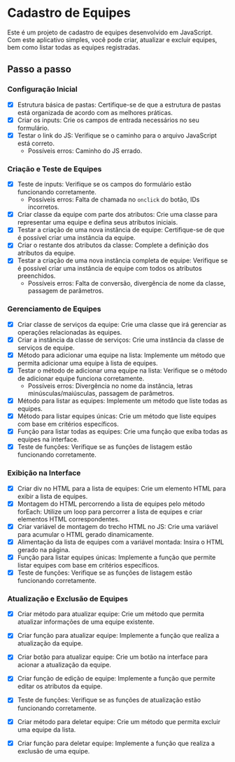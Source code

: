 # Cadastro de Equipes

Este é um projeto de cadastro de equipes desenvolvido em JavaScript. Com este aplicativo simples, você pode criar, atualizar e excluir equipes, bem como listar todas as equipes registradas.

## Passo a passo

### Configuração Inicial

- [x] Estrutura básica de pastas: Certifique-se de que a estrutura de pastas está organizada de acordo com as melhores práticas.
- [x] Criar os inputs: Crie os campos de entrada necessários no seu formulário.
- [x] Testar o link do JS: Verifique se o caminho para o arquivo JavaScript está correto.
  - Possíveis erros: Caminho do JS errado.

### Criação e Teste de Equipes

- [x] Teste de inputs: Verifique se os campos do formulário estão funcionando corretamente.
  - Possíveis erros: Falta de chamada no `onclick` do botão, IDs incorretos.
- [x] Criar classe da equipe com parte dos atributos: Crie uma classe para representar uma equipe e defina seus atributos iniciais.
- [x] Testar a criação de uma nova instância de equipe: Certifique-se de que é possível criar uma instância da equipe.
- [x] Criar o restante dos atributos da classe: Complete a definição dos atributos da equipe.
- [x] Testar a criação de uma nova instância completa de equipe: Verifique se é possível criar uma instância de equipe com todos os atributos preenchidos.
  - Possíveis erros: Falta de conversão, divergência de nome da classe, passagem de parâmetros.

### Gerenciamento de Equipes

- [x] Criar classe de serviços da equipe: Crie uma classe que irá gerenciar as operações relacionadas às equipes.
- [x] Criar a instância da classe de serviços: Crie uma instância da classe de serviços de equipe.
- [x] Método para adicionar uma equipe na lista: Implemente um método que permita adicionar uma equipe à lista de equipes.
- [x] Testar o método de adicionar uma equipe na lista: Verifique se o método de adicionar equipe funciona corretamente.
  - Possíveis erros: Divergência no nome da instância, letras minúsculas/maiúsculas, passagem de parâmetros.
- [x] Método para listar as equipes: Implemente um método que liste todas as equipes.
- [x] Método para listar equipes únicas: Crie um método que liste equipes com base em critérios específicos.
- [x] Função para listar todas as equipes: Crie uma função que exiba todas as equipes na interface.
- [x] Teste de funções: Verifique se as funções de listagem estão funcionando corretamente.

### Exibição na Interface

- [x] Criar div no HTML para a lista de equipes: Crie um elemento HTML para exibir a lista de equipes.
- [x] Montagem do HTML percorrendo a lista de equipes pelo método forEach: Utilize um loop para percorrer a lista de equipes e criar elementos HTML correspondentes.
- [x] Criar variável de montagem do trecho HTML no JS: Crie uma variável para acumular o HTML gerado dinamicamente.
- [x] Alimentação da lista de equipes com a variável montada: Insira o HTML gerado na página.
- [x] Função para listar equipes únicas: Implemente a função que permite listar equipes com base em critérios específicos.
- [x] Teste de funções: Verifique se as funções de listagem estão funcionando corretamente.

### Atualização e Exclusão de Equipes

- [x] Criar método para atualizar equipe: Crie um método que permita atualizar informações de uma equipe existente.
- [x] Criar função para atualizar equipe: Implemente a função que realiza a atualização da equipe.
- [x] Criar botão para atualizar equipe: Crie um botão na interface para acionar a atualização da equipe.
- [x] Criar função de edição de equipe: Implemente a função que permite editar os atributos da equipe.
- [x] Teste de funções: Verifique se as funções de atualização estão funcionando corretamente.

- [x] Criar método para deletar equipe: Crie um método que permita excluir uma equipe da lista.
- [x] Criar função para deletar equipe: Implemente a função que realiza a exclusão de uma equipe.
